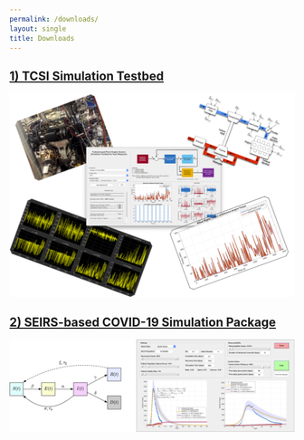 ```yaml
---
permalink: /downloads/
layout: single
title: Downloads
---
```



## [1) TCSI Simulation Testbed](https://nkymark.github.io/TCSI) ##
<img src="/assets/Figures/Download_TCSI.png" width="600">  

## [2) SEIRS-based COVID-19 Simulation Package](https://github.com/nkymark/COVIDSim) ##
<img src="/assets/Figures/Download_COVID.png" width="800">

